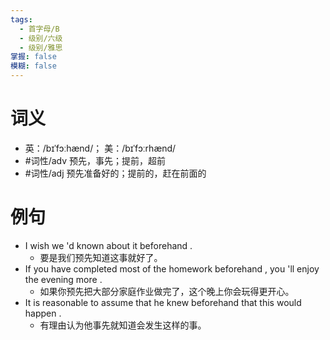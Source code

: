 ```yaml
---
tags:
  - 首字母/B
  - 级别/六级
  - 级别/雅思
掌握: false
模糊: false
---
```

# 词义
- 英：/bɪˈfɔːhænd/； 美：/bɪˈfɔːrhænd/
- #词性/adv  预先，事先；提前，超前
- #词性/adj  预先准备好的；提前的，赶在前面的
# 例句
- I wish we 'd known about it beforehand .
	- 要是我们预先知道这事就好了。
- If you have completed most of the homework beforehand , you 'll enjoy the evening more .
	- 如果你预先把大部分家庭作业做完了，这个晚上你会玩得更开心。
- It is reasonable to assume that he knew beforehand that this would happen .
	- 有理由认为他事先就知道会发生这样的事。
